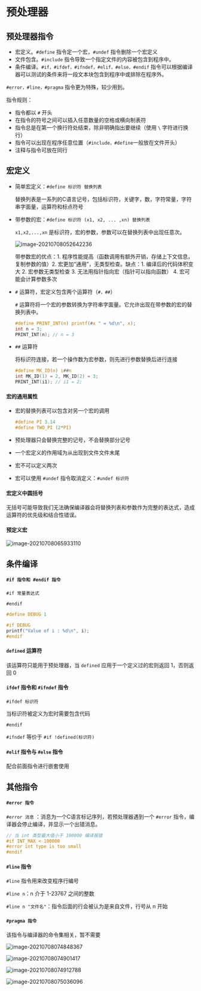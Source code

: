 # 预处理器

## 预处理器指令

- 宏定义。`#define` 指令定一个宏，`#undef` 指令删除一个宏定义
- 文件包含。`#include` 指令导致一个指定文件的内容被包含到程序中。
-  条件编译。`#if，#ifdef，#ifndef，#elif，#else，#endif` 指令可以根据编译器可以测试的条件来将一段文本块包含到程序中或排除在程序外。

`#error，#line，#pragma` 指令更为特殊，较少用到。

指令规则：

- 指令都以 `#` 开头
- 在指令的符号之间可以插入任意数量的空格或横向制表符
- 指令总是在第一个换行符处结束，除非明确指出要继续（使用 `\` 字符进行换行）
- 指令可以出现在程序任意位置（`#include，#define`一般放在文件开头）
- 注释与指令可放在同行



## 宏定义

- 简单宏定义：`#define 标识符 替换列表`

  替换列表是一系列的C语言记号，包括标识符，关键字，数，字符常量，字符串字面量，运算符和标点符号

- 带参数的宏：`#define 标识符 (x1, x2, ... ,xn) 替换列表`

  `x1,x2,...,xn` 是标识符，宏的参数，参数可以在替换列表中出现任意次。

  ![image-20210708052642236](/home/bestmeliubin/dev/c_c++/c-programming-language-modern/docs/Untitled.assets/image-20210708052642236.png)

  带参数宏的优点：1. 程序性能提高（函数调用有额外开销，存储上下文信息，复制参数的值）2. 宏更加“通用”，无类型检查。缺点：1. 编译后的代码体积变大 2. 宏参数无类型检查 3. 无法用指针指向宏（指针可以指向函数） 4. 宏可能会计算参数多次

- `#` 运算符，宏定义包含两个运算符（`#，##`）

  `#` 运算符将一个宏的参数转换为字符串字面量。它允许出现在带参数的宏的替换列表中。

  ```c
  #define PRINT_INT(n) printf(#x " = %d\n", x);
  int n = 3;
  PRINT_INT(n); // n = 3
  ```

- `##` 运算符

  将标识符连接，若一个操作数为宏参数，则先进行参数替换后进行连接

  ```c
  #define MK_ID(n) i##n
  int MK_ID(1) = 2, MK_ID(2) = 3;    
  PRINT_INT(i1); // i1 = 2;
  ```



#### 宏的通用属性

- 宏的替换列表可以包含对另一个宏的调用

  ```c
  #define PI 3.14
  #define TWO_PI (2*PI)
  ```

- 预处理器只会替换完整的记号，不会替换部分记号

- 一个宏定义的作用域为从出现到文件文件末尾

- 宏不可以定义两次

- 宏可以使用 `#undef` 指令取消定义：`#undef 标识符`

#### 宏定义中圆括号

无括号可能导致我们无法确保编译器会将替换列表和参数作为完整的表达式，造成运算符的优先级和结合性错误。

#### 预定义宏

![image-20210708065933110](/home/bestmeliubin/dev/c_c++/c-programming-language-modern/docs/Untitled.assets/image-20210708065933110.png)

## 条件编译

#### `#if 指令和 #endif 指令`

`#if 常量表达式`

`#endif`

```c
#define DEBUG 1

#if DEBUG
printf("Value of i : %d\n", i);
#endif
```

#### `defined` 运算符

该运算符只能用于预处理器，当 `defined` 应用于一个定义过的宏则返回 1，否则返回 0 

#### `ifdef` 指令和 `#ifndef` 指令

`#ifdef 标识符`

当标识符被定义为宏时需要包含代码

`#endif`

`#ifndef`  等价于 `#if !defined(标识符)`

#### `#elif` 指令与 `#else` 指令

配合前面指令进行嵌套使用

## 其他指令

#### `#error 指令`

`#error 消息` ：消息为一个C语言标记序列，若预处理器遇到一个 `#error` 指令，编译器会停止编译，并显示一个出错消息。

```c
// 当 int 类型最大值小于 100000 编译报错
#if INT_MAX < 100000
#error int type is too small
#endif
```

#### `#line` 指令

`#line` 指令用来改变程序行编号

`#line n`：n 介于 1-23767 之间的整数

`#line n "文件名"`：指令后面的行会被认为是来自文件，行号从 n 开始

#### `#pragma 指令`

该指令与编译器的命令集相关，暂不需要



![image-20210708074848367](/home/bestmeliubin/dev/c_c++/c-programming-language-modern/docs/Untitled.assets/image-20210708074848367.png)

![image-20210708074901417](/home/bestmeliubin/dev/c_c++/c-programming-language-modern/docs/Untitled.assets/image-20210708074901417.png)

![image-20210708074912788](/home/bestmeliubin/dev/c_c++/c-programming-language-modern/docs/Untitled.assets/image-20210708074912788.png)

![image-20210708075036096](/home/bestmeliubin/dev/c_c++/c-programming-language-modern/docs/Untitled.assets/image-20210708075036096.png)

